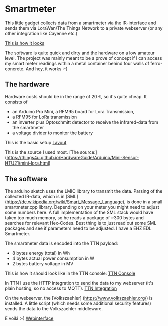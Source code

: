 # Smartmeter

This little gadget collects data from a smartmeter via the IR-interface and sends them via LoraWan/The Things Network to a private webserver (or any other integration like Cayenne etc.)


[This is how it looks](img/device2.jpg)

The software is quite quick and dirty and the hardware on a low amateur level. The project was mainly meant to be a prove of concept if I can access my smart meter readings within a metal container behind four walls of ferro-concrete.
And hey, it works :-)


## The hardware

Hardware costs should be in the range of 20 €, so it's quite cheap. It consists of 
- an Arduino Pro Mini, a RFM95 board for Lora Transmission, 
- a RFM95 for LoRa transmission
- an inverter plus Optoschmitt detector to receive the infrared-data from the smartmeter
- a voltage divider to monitor the battery

This is the basic setup
[Layout](img/layout.png)

This is the source I used most.
[The source:] (https://things4u.github.io/HardwareGuide/Arduino/Mini-Sensor-HTU21/mini-lora.html)


## The software

The arduino sketch uses the LMIC library to transmit the data. 
Parsing of the collected IR-data, which is in [SML] (https://de.wikipedia.org/wiki/Smart_Message_Language), is done in a small smartmeter.cpp library.
Depending on your meter you might need to adjust some numbers here. A full implementation of the SML stack would have taken too much memory, so he reads a package of ~300 bytes and searches for relevant Hex-Codes.
Best thing is to just read out some SML packages and see if parameters need to be adjusted. I have a EHZ EDL Smartmeter. 

The smartmeter data is encoded into the TTN payload:
- 8 bytes energy (total) in Wh
- 4 bytes actual power consumption in W 
- 2 bytes battery voltage in MV

This is how it should look like in the TTN console:
[TTN Console](img/TTN_Console.png)

In TTN I use the HTTP integration to send the data to my webserver (it's plain hosting, so no access to MQTT).
[TTN Integration](img/TTN_http.png)

On the webserver, the [Volkszaehler] (https://www.volkszaehler.org/) is installed. A little script (which needs some additional security features) sends the data to the Volkszaehler middleware.

E voilá :-)
[Webinterface](img/webinterface.png)



